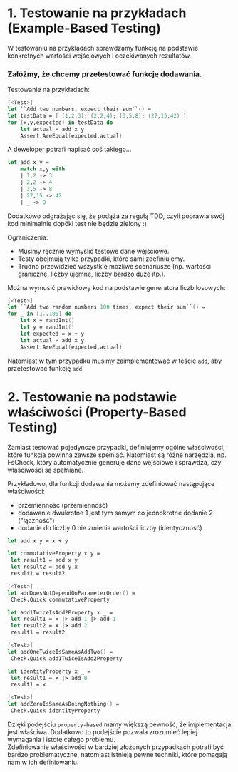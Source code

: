 # 1. Testowanie na przykładach (Example-Based Testing)
W testowaniu na przykładach sprawdzamy funkcję na podstawie konkretnych wartości wejściowych i oczekiwanych rezultatów.

### Załóżmy, że chcemy przetestować funkcję dodawania.

Testowanie na przykładach:
```fsharp
[<Test>]
let ``Add two numbers, expect their sum``() =
let testData = [ (1,2,3); (2,2,4); (3,5,8); (27,15,42) ]
for (x,y,expected) in testData do
    let actual = add x y
    Assert.AreEqual(expected,actual)
 ```

A deweloper potrafi napisać coś takiego...
```fsharp
let add x y =
    match x,y with
    | 1,2 -> 3
    | 2,2 -> 4
    | 3,5 -> 8
    | 27,15 -> 42
    | _ -> 0
```
Dodatkowo odgrażając się, że podąża za regułą TDD, czyli poprawia swój kod minimalnie dopóki test nie będzie zielony :)

Ograniczenia:

- Musimy ręcznie wymyślić testowe dane wejściowe.
- Testy obejmują tylko przypadki, które sami zdefiniujemy.
- Trudno przewidzieć wszystkie możliwe scenariusze (np. wartości graniczne, liczby ujemne, liczby bardzo duże itp.).

Można wymusić prawidłowy kod na podstawie generatora liczb losowych:
```fsharp
[<Test>]
let ``Add two random numbers 100 times, expect their sum``() =
for _ in [1..100] do
    let x = randInt()
    let y = randInt()
    let expected = x + y
    let actual = add x y
    Assert.AreEqual(expected,actual)
```
Natomiast w tym przypadku musimy zaimplementować w teście ```add```, aby przetestować funkcję ```add```

# 2. Testowanie na podstawie właściwości (Property-Based Testing)

Zamiast testować pojedyncze przypadki, definiujemy ogólne właściwości, które funkcja powinna zawsze spełniać. Natomiast są różne narzędzia, np. FsCheck, który automatycznie generuje dane wejściowe i sprawdza, czy właściwości są spełniane.

Przykładowo, dla funkcji dodawania możemy zdefiniować następujące właściwości:
 - przemienność (przemienność)
 - dodawanie dwukrotne 1 jest tym samym co jednokrotne dodanie 2 ("łączność")
 - dodanie do liczby 0 nie zmienia wartości liczby (identyczność)

 ```fsharp
let add x y = x + y

let commutativeProperty x y =
  let result1 = add x y
  let result2 = add y x 
  result1 = result2

[<Test>]
let addDoesNotDependOnParameterOrder() =
  Check.Quick commutativeProperty

let add1TwiceIsAdd2Property x _ =
  let result1 = x |> add 1 |> add 1
  let result2 = x |> add 2
  result1 = result2

[<Test>]
let addOneTwiceIsSameAsAddTwo() =
  Check.Quick add1TwiceIsAdd2Property

let identityProperty x _ =
  let result1 = x |> add 0
  result1 = x

[<Test>]
let addZeroIsSameAsDoingNothing() =
  Check.Quick identityProperty
 ```
Dzięki podejściu ```property-based``` mamy większą pewność, że implementacja jest właściwa. Dodatkowo to podejście pozwala zrozumieć lepiej wymagania i istotę całego problemu.\
Zdefiniowanie właściwości w bardziej złożonych przypadkach potrafi być bardzo problematyczne, natomiast istnieją pewne techniki, które pomagają nam w ich definiowaniu.